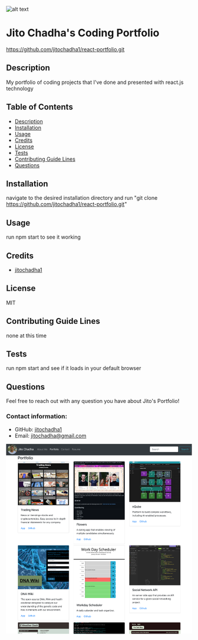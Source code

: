 ![alt text](https://img.icons8.com/material-sharp/2x/software-license.png)

# Jito Chadha's Coding Portfolio

https://github.com/jitochadha1/react-portfolio.git

## Description

My portfolio of coding projects that I've done and presented with react.js technology

## Table of Contents

- [Description](#description)
- [Installation](#installation)
- [Usage](#usage)
- [Credits](#credits)
- [License](#license)
- [Tests](#tests)
- [Contributing Guide Lines](#contributing)
- [Questions](#questions)

## Installation

navigate to the desired installation directory and run "git clone https://github.com/jitochadha1/react-portfolio.git"

## Usage

run npm start to see it working

## Credits

- [jitochadha1](https://github.com/jitochadha1)

## License

MIT

## Contributing Guide Lines

none at this time

## Tests

run npm start and see if it loads in your default browser

## Questions

Feel free to reach out with any question you have about Jito's Portfolio!

### Contact information:

- GitHub: [jitochadha1](https://www.github.com/jitochadha1)
- Email: [jitochadha@gmail.com](mailto:jitochadha@gmail.com)

<img src="portfolio.png">
